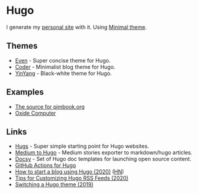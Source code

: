 # Hugo

I generate my [personal site](https://nikitavoloboev.xyz) with it. Using [Minimal theme](https://github.com/calintat/minimal).

## Themes

* [Even](https://github.com/olOwOlo/hugo-theme-even) - Super concise theme for Hugo.
* [Coder](https://github.com/luizdepra/hugo-coder/) - Minimalist blog theme for Hugo.
* [YinYang](https://github.com/joway/hugo-theme-yinyang/) - Black-white theme for Hugo.

## Examples

* [The source for pimbook.org](https://github.com/pim-book/pim-book.github.io)
* [Oxide Computer](https://github.com/oxidecomputer/design.oxide.computer)

## Links

* [Hugs](https://github.com/bjango/Hugs) - Super simple starting point for Hugo websites.
* [Medium to Hugo](https://github.com/bgadrian/medium-to-hugo) - Medium stories exporter to markdown/hugo articles.
* [Docsy](https://github.com/google/docsy) - Set of Hugo doc templates for launching open source content.
* [GitHub Actions for Hugo](https://github.com/peaceiris/actions-hugo)
* [How to start a blog using Hugo \(2020\)](https://flaviocopes.com/start-blog-with-hugo/) \([HN](https://news.ycombinator.com/item?id=21978306)\)
* [Tips for Customizing Hugo RSS Feeds \(2020\)](https://benjamincongdon.me/blog/2020/01/14/Tips-for-Customizing-Hugo-RSS-Feeds/)
* [Switching a Hugo theme \(2019\)](https://misha.brukman.net/blog/2019/05/switching-hugo-theme/)

